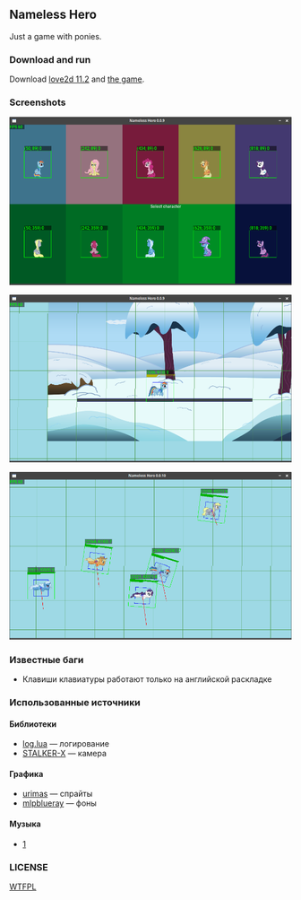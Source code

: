 ## Nameless Hero
Just a game with ponies.

### Download and run
Download [love2d 11.2](https://bitbucket.org/rude/love/downloads/) and [the game](/dist).

### Screenshots
![1.png](/docs/009_1.png)

![2.png](/docs/009_2.png)

![0010](/docs/0010_1.png)

### Известные баги
* Клавиши клавиатуры работают только на английской раскладке

### Использованные источники
#### Библиотеки
* [log.lua](https://github.com/rxi/log.lua) — логирование
* [STALKER-X](https://github.com/adnzzzzZ/STALKER-X) — камера

#### Графика
* [urimas](https://www.deviantart.com/urimas) — спрайты
* [mlpblueray](https://www.deviantart.com/mlpblueray) — фоны

#### Музыка
* [1](https://www.youtube.com/watch?v=AALfBRm5G6Y)

### LICENSE
[WTFPL](/LICENSE)
